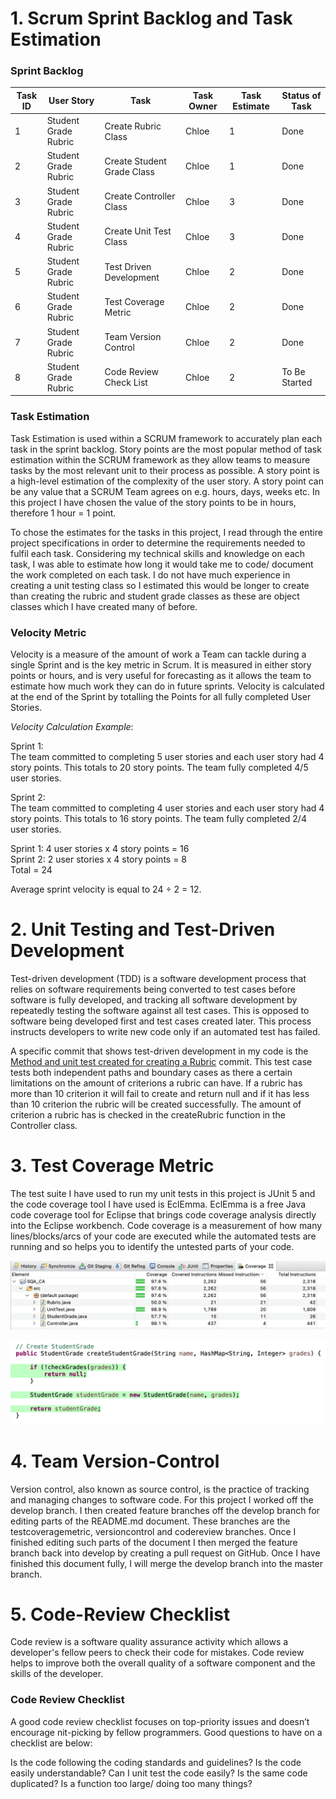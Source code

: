 # 1. Scrum Sprint Backlog and Task Estimation 
   
### Sprint Backlog      
| Task ID | User Story | Task | Task Owner | Task Estimate | Status of Task |
| --- | ----------- |---- | ----- | ----- | --- |
| 1 | Student Grade Rubric | Create Rubric Class | Chloe | 1 | Done |
| 2 | Student Grade Rubric | Create Student Grade Class | Chloe | 1 | Done |
| 3 | Student Grade Rubric | Create Controller Class | Chloe | 3 | Done |
| 4 | Student Grade Rubric | Create Unit Test Class | Chloe | 3 | Done |
| 5 | Student Grade Rubric | Test Driven Development | Chloe | 2 | Done |
| 6 | Student Grade Rubric | Test Coverage Metric | Chloe | 2 | Done |
| 7 | Student Grade Rubric | Team Version Control | Chloe | 2 | Done |
| 8 | Student Grade Rubric | Code Review Check List | Chloe | 2 | To Be Started |

### Task Estimation  
Task Estimation is used within a SCRUM framework to accurately plan each task in the sprint backlog.
Story points are the most popular method of task estimation within the SCRUM framework as they allow 
teams to measure tasks by the most relevant unit to their process as possible. A story point is a 
high-level estimation of the complexity of the user story. A story point can be any value that a 
SCRUM Team agrees on e.g. hours, days, weeks etc. In this project I have chosen the value of the 
story points to be in hours, therefore 1 hour = 1 point.  
  
To chose the estimates for the tasks in this project, I read through the entire project specifications
in order to determine the requirements needed to fulfil each task. Considering my technical skills and
knowledge on each task, I was able to estimate how long it would take me to code/ document the work 
completed on each task. I do not have much experience in creating a unit testing class so I estimated
this would be longer to create than creating the rubric and student grade classes as these are object
classes which I have created many of before. 

### Velocity Metric  
Velocity is a measure of the amount of work a Team can tackle during a single Sprint and is the key 
metric in Scrum. It is measured in either story points or hours, and is very useful for forecasting as 
it allows the team to estimate how much work they can do in future sprints. Velocity is calculated at the 
end of the Sprint by totalling the Points for all fully completed User Stories.

_Velocity Calculation Example_:   

Sprint 1:  
The team committed to completing 5 user stories and each user story had 4 story points.
This totals to 20 story points. The team fully completed 4/5 user stories.

Sprint 2:  
The team committed to completing 4 user stories and each user story had 4 story points.
This totals to 16 story points. The team fully completed 2/4 user stories.

Sprint 1: 4 user stories x 4 story points = 16  
Sprint 2: 2 user stories x 4 story points = 8  
Total = 24  

Average sprint velocity is equal to 24 ÷ 2 = 12.   

# 2. Unit Testing and Test-Driven Development  

Test-driven development (TDD) is a software development process that relies on software requirements
being converted to test cases before software is fully developed, and tracking all software development
by repeatedly testing the software against all test cases. This is opposed to software being developed 
first and test cases created later. This process instructs developers to write new code only if an 
automated test has failed.

A specific commit that shows test-driven development in my code is the [Method and unit test created for creating a Rubric](https://github.com/chloedunne/ca2SQA/commit/8e084584a3c78f5730b666869728131c9672abb9#diff-d432d59d95d0e0999c1394d5b663f3b5c216efa68599620968766e902f0fc9c6) 
commit. This test case tests both independent paths and boundary cases as there a certain limitations on the 
amount of criterions a rubric can have. If a rubric has more than 10 criterion it will fail to create and return null
and if it has less than 10 criterion the rubric will be created successfully. The amount of criterion a rubric has
is checked in the createRubric function in the Controller class.

# 3. Test Coverage Metric 

The test suite I have used to run my unit tests in this project is JUnit 5 and the code coverage tool I have used is EclEmma. EclEmma is a free Java code coverage tool for Eclipse that brings code coverage analysis directly into the Eclipse workbench. Code coverage is a measurement of how many lines/blocks/arcs of your code are executed while the automated tests are running and so helps you to identify the untested parts of your code. 

![Code Coverage Tool Results](https://github.com/chloedunne/ca2SQA/blob/master/SQA_CA/CodeCoverage.png)

![Example of Code Coverage in Project](https://github.com/chloedunne/ca2SQA/blob/master/SQA_CA/CodeCoverage2.png)

# 4. Team Version-Control 

Version control, also known as source control, is the practice of tracking and managing changes to software code. For this project I worked off the develop branch. I then created feature branches off the develop branch for editing parts of the README.md document. These branches are the testcoveragemetric, versioncontrol and codereview branches. Once I finished editing such parts of the document I then merged the feature branch back into develop by creating a pull request on GitHub. Once I have finished this document fully, I will merge the develop branch into the master branch. 

# 5. Code-Review Checklist

Code review is a software quality assurance activity which allows a developer's fellow peers to check their code for mistakes. Code review helps to improve  both the overall quality of a software component and the skills of the developer.
 
### Code Review Checklist

A good code review checklist focuses on top-priority issues and doesn’t encourage nit-picking by fellow programmers. Good questions to have on a checklist are below:  

Is the code following the coding standards and guidelines?
Is the code easily understandable?
Can I unit test the code easily?
Is the same code duplicated?
Is a function too large/ doing too many things?


